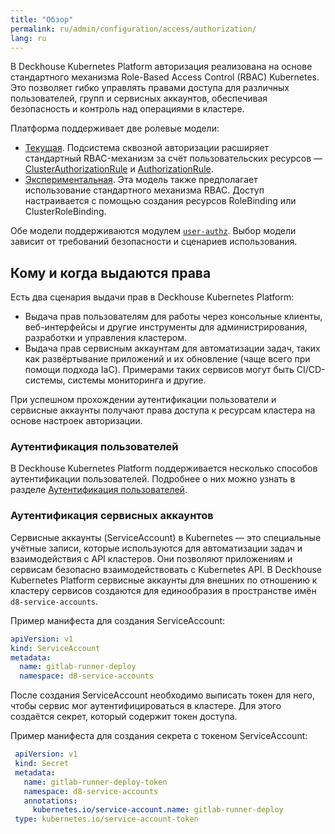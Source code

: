 ```yaml
---
title: "Обзор"
permalink: ru/admin/configuration/access/authorization/
lang: ru
---
```


В Deckhouse Kubernetes Platform авторизация реализована на основе стандартного механизма Role-Based Access Control (RBAC) Kubernetes. Это позволяет гибко управлять правами доступа для различных пользователей, групп и сервисных аккаунтов, обеспечивая безопасность и контроль над операциями в кластере.

Платформа поддерживает две ролевые модели:

- [Текущая](../authorization/rbac-current.html). Подсистема сквозной авторизации расширяет стандартный RBAC-механизм за счёт пользовательских ресурсов — [ClusterAuthorizationRule](/modules/user-authz/cr.html#clusterauthorizationrule) и [AuthorizationRule](/modules/user-authz/cr.html#authorizationrule).
- [Экспериментальная](../authorization/rbac-experimental.html). Эта модель также предполагает использование стандартного механизма RBAC. Доступ настраивается с помощью создания ресурсов RoleBinding или ClusterRoleBinding.

Обе модели поддерживаются модулем [`user-authz`](/modules/user-authz/). Выбор модели зависит от требований безопасности и сценариев использования.

## Кому и когда выдаются права

Есть два сценария выдачи прав в Deckhouse Kubernetes Platform:

- Выдача прав пользователям для работы через консольные клиенты, веб-интерфейсы и другие инструменты для администрирования, разработки и управления кластером.
- Выдача прав сервисным аккаунтам для автоматизации задач, таких как развёртывание приложений и их обновление (чаще всего при помощи подхода IaC). Примерами таких сервисов могут быть CI/CD-системы, системы мониторинга и другие.

При успешном прохождении аутентификации пользователи и сервисные аккаунты получают права доступа к ресурсам кластера на основе настроек авторизации.

### Аутентификация пользователей

В Deckhouse Kubernetes Platform поддерживается несколько способов аутентификации пользователей. Подробнее о них можно узнать в разделе [Аутентификация пользователей](../authentication/).

### Аутентификация сервисных аккаунтов

Сервисные аккаунты (ServiceAccount) в Kubernetes — это специальные учётные записи, которые используются для автоматизации задач и взаимодействия с API кластеров. Они позволяют приложениям и сервисам безопасно взаимодействовать с Kubernetes API.
В Deckhouse Kubernetes Platform сервисные аккаунты для внешних по отношению к кластеру сервисов создаются для единообразия в пространстве имён `d8-service-accounts`.

Пример манифеста для создания ServiceAccount:

```yaml
apiVersion: v1
kind: ServiceAccount
metadata:
  name: gitlab-runner-deploy
  namespace: d8-service-accounts
```

После создания ServiceAccount необходимо выписать токен для него, чтобы сервис мог аутентифицироваться в кластере. Для этого создаётся секрет, который содержит токен доступа.

Пример манифеста для создания секрета с токеном ServiceAccount:

```yaml
 apiVersion: v1
 kind: Secret
 metadata:
   name: gitlab-runner-deploy-token
   namespace: d8-service-accounts
   annotations:
     kubernetes.io/service-account.name: gitlab-runner-deploy
 type: kubernetes.io/service-account-token
```
